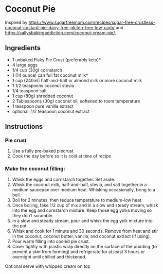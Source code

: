 # Coconut Pie

Inspired by https://www.sugarfreemom.com/recipes/sugar-free-crustless-coconut-custard-pie-dairy-free-gluten-free-low-carb/ and https://sallysbakingaddiction.com/coconut-cream-pie/.

## Ingredients

- 1 unbaked Flaky Pie Crust (preferably keto)*
- 4 large eggs
- 1/4 cup (30g) cornstarch
- 1 (14 ounce) can full fat coconut milk*
- 1 cup (240ml) half-and-half or almond milk or more coconut milk
- 1 1/2 teaspoons coconut stevia
- 1/4 teaspoon salt
- 1 cup (80g) shredded coconut
- 2 Tablespoons (30g) coconut oil, softened to room temperature
- 1 teaspoon pure vanilla extract
- optional: 1/2 teaspoon coconut extract

## Instructions
### Pie crust
1. Use a fully pre-baked piecrust
2. Cook the day before so it is cool at time of recipe

### Make the coconut filling: 
1. Whisk the eggs and cornstarch together. Set aside. 
2. Whisk the coconut milk, half-and-half, stevia, and salt together in a medium saucepan over medium heat. 
   Whisking occasionally, bring to a boil. 
3. Boil for 2 minutes, then reduce temperature to medium-low heat.
4. Once boiling, take 1/2 cup of mix and in a slow and steady stream, whisk into the egg and cornstarch mixture. 
   Keep those egg yolks moving so they don’t scramble. 
5. In a slow and steady stream, pour and whisk the egg yolk mixture into the pot.
6. Whisk and cook for 1 minute and 30 seconds.
   Remove from heat and stir in the coconut, coconut butter, vanilla, and coconut extract (if using).
7. Pour warm filling into cooled pie crust.
8. Cover tightly with plastic wrap directly on the surface of the pudding (to prevent a skin from forming) and refrigerate for at least 3 hours or overnight until chilled and thickened.

Optional serve with whipped cream on top
